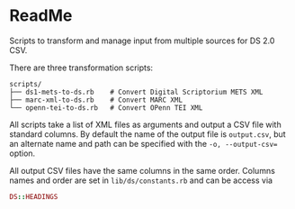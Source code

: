 # ReadMe

Scripts to transform and manage input from multiple sources for DS 2.0 CSV.

There are three transformation scripts:

```
scripts/
├── ds1-mets-to-ds.rb    # Convert Digital Scriptorium METS XML
├── marc-xml-to-ds.rb    # Convert MARC XML
└── openn-tei-to-ds.rb   # Convert OPenn TEI XML
```

All scripts take a list of XML files as arguments and output a CSV file with
standard columns. By default the name of the output file is `output.csv`, but an
alternate name and path can be specified with the `-o, --output-csv=` option.

All output CSV files have the same columns in the same order. Columns names and
order are set in `lib/ds/constants.rb` and can be access via

```ruby
DS::HEADINGS
```
